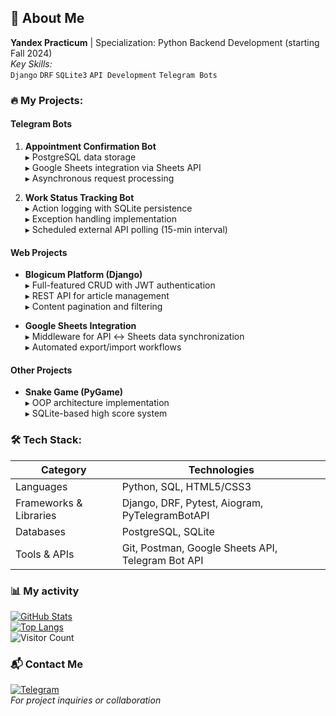 ## 🚀 About Me

**Yandex Practicum** | Specialization: Python Backend Development (starting Fall 2024)  
_Key Skills:_  
`Django` `DRF` `SQLite3` `API Development` `Telegram Bots` 

### 🔥 My Projects:

#### **Telegram Bots**
1. **Appointment Confirmation Bot**  
   ▸ PostgreSQL data storage  
   ▸ Google Sheets integration via Sheets API  
   ▸ Asynchronous request processing  

2. **Work Status Tracking Bot**  
   ▸ Action logging with SQLite persistence  
   ▸ Exception handling implementation  
   ▸ Scheduled external API polling (15-min interval)  

#### **Web Projects**
- **Blogicum Platform (Django)**  
  ▸ Full-featured CRUD with JWT authentication  
  ▸ REST API for article management  
  ▸ Content pagination and filtering  

- **Google Sheets Integration**  
  ▸ Middleware for API ↔ Sheets data synchronization  
  ▸ Automated export/import workflows  

#### **Other Projects**
- **Snake Game (PyGame)**  
  ▸ OOP architecture implementation  
  ▸ SQLite-based high score system  

### 🛠 Tech Stack:
| **Category**          | **Technologies**                                                             |
|-----------------------|------------------------------------------------------------------------------|
| Languages             | Python, SQL, HTML5/CSS3                                                     |
| Frameworks & Libraries| Django, DRF, Pytest, Aiogram, PyTelegramBotAPI                              |
| Databases             | PostgreSQL, SQLite                                                          |
| Tools & APIs          | Git, Postman, Google Sheets API, Telegram Bot API                           |

### 📊 My activity
[![GitHub Stats](https://github-readme-stats.vercel.app/api?username=EvgenyKlyukin&show_icons=true&theme=dark)](https://github.com/EvgenyKlyukin)  
[![Top Langs](https://github-readme-stats.vercel.app/api/top-langs/?username=EvgenyKlyukin&layout=compact)](https://github.com/EvgenyKlyukin)  
![Visitor Count](https://visitor-badge.glitch.me/badge?page_id=EvgenyKlyukin.EvgenyKlyukin)

### 📬 Contact Me
[![Telegram](https://img.shields.io/badge/Telegram-2CA5E0?style=for-the-badge&logo=telegram&logoColor=white)](https://t.me/klyukin_evgeny)  
_For project inquiries or collaboration_

